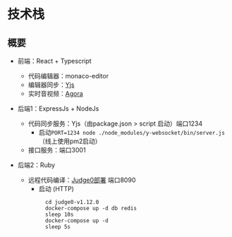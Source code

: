 # 技术栈
## 概要
- 前端：React + Typescript
  - 代码编辑器：monaco-editor
  - 编辑器同步：[Yjs](https://github.com/yjs/yjs)
  - 实时音视频：[Agora](https://console.agora.io/)
  
- 后端1：ExpressJs + NodeJs
  - 代码同步服务：Yjs（由package.json > script 启动）端口1234
    - 启动`PORT=1234 node ./node_modules/y-websocket/bin/server.js`（线上使用pm2启动）
  - 接口服务：端口3001

- 后端2：Ruby
  - 远程代码编译：[Judge0部署](https://github.com/judge0/judge0/blob/master/CHANGELOG.md#deployment-procedure) 端口8090
    - 启动 (HTTP)
      ```
        cd judge0-v1.12.0
        docker-compose up -d db redis
        sleep 10s
        docker-compose up -d
        sleep 5s
      ```